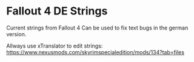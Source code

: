 # Fallout 4 DE Strings
Current strings from Fallout 4
Can be used to fix text bugs in the german version.

Allways use xTranslator to edit strings:
https://www.nexusmods.com/skyrimspecialedition/mods/134?tab=files
